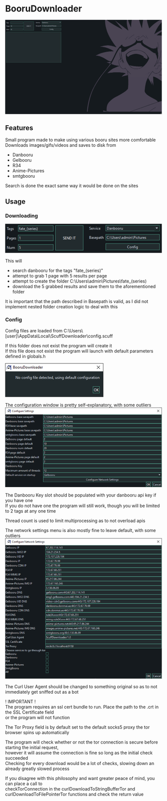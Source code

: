 # BooruDownloader
![header_image](./media/header_image.png)

## Features

Small program made to make using various booru sites more comfortable  
Downloads images/gifs/videos and saves to disk from
- Danbooru
- Gelbooru
- R34
- Anime-Pictures
- smtgbooru  

Search is done the exact same way it would be done on the sites

## Usage  
### Downloading
![ex_usage_download](./media/ex_usage_download.png)  

This will
- search danbooru for the tags "fate_(series)"  
- attempt to grab 1 page with 5 results per page
- attempt to create the folder C:\Users\admin\Pictures\fate_(series)
- download the 5 grabbed results and save them to the aforementioned folder

It is important that the path described in Basepath is valid, as I did not  
implement nested folder creation logic to deal with this

### Config

Config files are loaded from C:\Users\\[user]\AppData\Local\ScuffDownloader\config.scuff

If this folder does not exist the program will create it  
If this file does not exist the program will launch with default parameters  
defined in globals.h

![ex_config_not_found](./media/ex_config_not_found.png)

The configuration window is pretty self-explanatory, with some outliers  
![ex_config_form_default](./media/ex_config_form_default.png)

The Danbooru Key slot should be populated with your danbooru api key if you have one  
If you do not have one the program will still work, though you will be limited to 2 tags at any one time

Thread count is used to limit multiprocessing as to not overload apis  

The network settings menu is also mostly fine to leave default, with some outliers  
![ex_network_config_form_default](./media/ex_network_config_form_default.png)

The Curl User Agent should be changed to something original so as to not immediately get sniffed out as a bot

! IMPORTANT !  
The program requires an ssl cert bundle to run. Place the path to the .crt in the SSL Certificate field  
or the program will not function


The Tor Proxy field is by default set to the default socks5 proxy the tor browser spins up automatically  

The program will check whether or not the tor connection is secure before starting the initial request,  
however it will assume the connection is fine so long as the initial check succeeded  
Checking for every download would be a lot of checks, slowing down an already greatly slowed process  

If you disagree with this philosophy and want greater peace of mind, you can place a call to  
checkTorConnection in the curlDownloadToStringBufferTor and curlDownloadToFilePointerTor functions
and check the return value